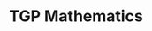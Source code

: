 ---
title: TGP Mathematics

folder_path: 2015/
file_name: 2015-Mathematics-(GP).pdf

layout: iframe
---